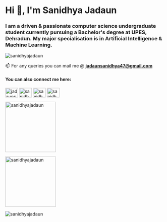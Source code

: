 <h1 align="left">Hi 👋, I'm Sanidhya Jadaun</h1>
<h3 align="left">I am a driven & passionate computer science undergraduate student currently pursuing a Bachelor's degree at UPES, Dehradun. 
My major specialisation is in Artificial Intelligence & Machine Learning.</h3>

<p align="left"> <img src="https://komarev.com/ghpvc/?username=sanidhyajadaun&label=Profile%20views&color=0e75b6&style=flat" alt="sanidhyajadaun" /> </p>

📫 For any queries you can mail me @ **jadaunsanidhya47@gmail.com**

<h4 align="left">You can also connect me here:</h4>
<p align="left">
<a href="https://twitter.com/jadaunsanidhya" target="blank"><img align="center" src="https://raw.githubusercontent.com/rahuldkjain/github-profile-readme-generator/master/src/images/icons/Social/twitter.svg" alt="jadaunsanidhya" height="30" width="40" /></a>
<a href="https://linkedin.com/in/sanidhyajadaun" target="blank"><img align="center" src="https://raw.githubusercontent.com/rahuldkjain/github-profile-readme-generator/master/src/images/icons/Social/linked-in-alt.svg" alt="sanidhyajadaun" height="30" width="40" /></a>
<a href="https://kaggle.com/sanidhyajadaun" target="blank"><img align="center" src="https://raw.githubusercontent.com/rahuldkjain/github-profile-readme-generator/master/src/images/icons/Social/kaggle.svg" alt="sanidhyajadaun" height="30" width="40" /></a>
<a href="https://instagram.com/sanidhyajadaun" target="blank"><img align="center" src="https://raw.githubusercontent.com/rahuldkjain/github-profile-readme-generator/master/src/images/icons/Social/instagram.svg" alt="sanidhyajadaun" height="30" width="40" /></a>
</p>


<p align="left"><img src="https://github-readme-stats.vercel.app/api?username=sanidhyajadaun&&show_icons=true&title_color=ffffff&icon_color=bb2acf&text_color=daf7dc&bg_color=000000" alt="sanidhyajadaun" height="160"/></p>

<p align="left"><img src="https://github-readme-streak-stats.herokuapp.com/?user=sanidhyajadaun&theme=highcontrast" alt="sanidhyajadaun" height="160" /></p>

<p><img align="left" src="https://github-readme-activity-graph.cyclic.app/graph?username=sanidhyajadaun&theme=merko" alt="sanidhyajadaun" /></p>

